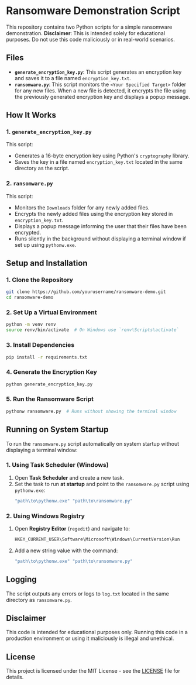 # **Ransomware Demonstration Script**

This repository contains two Python scripts for a simple ransomware demonstration. **Disclaimer**: This is intended solely for educational purposes. Do not use this code maliciously or in real-world scenarios.

## **Files**

- **`generate_encryption_key.py`**: This script generates an encryption key and saves it to a file named `encryption_key.txt`.
- **`ransomware.py`**: This script monitors the `<Your Specified Target>` folder for any new files. When a new file is detected, it encrypts the file using the previously generated encryption key and displays a popup message.

## **How It Works**

### **1. `generate_encryption_key.py`**

This script:
- Generates a 16-byte encryption key using Python's `cryptography` library.
- Saves the key in a file named `encryption_key.txt` located in the same directory as the script.

### **2. `ransomware.py`**

This script:
- Monitors the `Downloads` folder for any newly added files.
- Encrypts the newly added files using the encryption key stored in `encryption_key.txt`.
- Displays a popup message informing the user that their files have been encrypted.
- Runs silently in the background without displaying a terminal window if set up using `pythonw.exe`.

## **Setup and Installation**

### **1. Clone the Repository**

```bash
git clone https://github.com/yourusername/ransomware-demo.git
cd ransomware-demo
```

### **2. Set Up a Virtual Environment**

```bash
python -m venv renv
source renv/bin/activate  # On Windows use `renv\Scripts\activate`
```

### **3. Install Dependencies**

```bash
pip install -r requirements.txt
```

### **4. Generate the Encryption Key**

```bash
python generate_encryption_key.py
```

### **5. Run the Ransomware Script**

```bash
pythonw ransomware.py  # Runs without showing the terminal window
```

## **Running on System Startup**

To run the `ransomware.py` script automatically on system startup without displaying a terminal window:

### **1. Using Task Scheduler (Windows)**

1. Open **Task Scheduler** and create a new task.
2. Set the task to run **at startup** and point to the `ransomware.py` script using `pythonw.exe`:
   ```bash
   "path\to\pythonw.exe" "path\to\ransomware.py"
   ```

### **2. Using Windows Registry**

1. Open **Registry Editor** (`regedit`) and navigate to:
   ```bash
   HKEY_CURRENT_USER\Software\Microsoft\Windows\CurrentVersion\Run
   ```
2. Add a new string value with the command:
   ```bash
   "path\to\pythonw.exe" "path\to\ransomware.py"
   ```

## **Logging**

The script outputs any errors or logs to `log.txt` located in the same directory as `ransomware.py`.

## **Disclaimer**

This code is intended for educational purposes only. Running this code in a production environment or using it maliciously is illegal and unethical.

## **License**

This project is licensed under the MIT License - see the [LICENSE](LICENSE) file for details.
